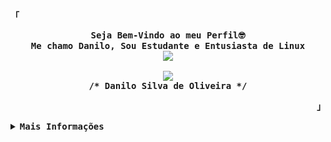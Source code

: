 <p align="left"><strong><samp>「</samp></strong></p>
  <p align="center">
    <samp>
      <b>
        Seja Bem-Vindo ao meu Perfil🤓
      <br>
        Me chamo Danilo, Sou Estudante e Entusiasta de Linux
      </b>
      <br>
        <image src="https://readme-typing-svg.herokuapp.com?font=Iosevka&size=16&color=6791c9&center=true&width=410&repeat=false&height=45&lines=Aluno+de+Análise+e+Desenvolvimento+de+Sistemas">
      </br>
      <br>
        <image src="https://readme-typing-svg.herokuapp.com?font=Iosevka&size=16&color=6791c9&center=true&width=410&repeat=false&height=45&lines=Analista+de+Segurança+da+Informação">
      <br>
      <b>
        /* Danilo Silva de Oliveira */
      </b>
    </samp>
  </p>
<p align="right"><strong><samp>」</samp></strong></p>

<details>
<summary><samp><b>Mais Informações</b></samp></summary>


<div align="center">
  <img src="https://github-readme-stats.vercel.app/api/top-langs?locale=pt-br&hide_title=false&layout=compact&card_width=320&langs_count=10&theme=radical&hide_border=false&username=DaniloSilvaDeOliveira" height="160" alt="languages graph"  />
</div>

###
<h1 align="center">Tecnologias que eu uso</h1>

###
<h3 align="left">Front-End</h3>

###
<div align="left">
  <img src="https://cdn.jsdelivr.net/gh/devicons/devicon/icons/html5/html5-original.svg" height="40" width="52" alt="html5 logo"  />
  <img src="https://cdn.jsdelivr.net/gh/devicons/devicon/icons/css3/css3-original.svg" height="40" width="52" alt="css3 logo"  />
  <img src="https://cdn.jsdelivr.net/gh/devicons/devicon/icons/bootstrap/bootstrap-original.svg" height="40" width="52" alt="bootstrap logo"  />
  <img src="https://cdn.jsdelivr.net/gh/devicons/devicon/icons/react/react-original.svg" height="40" width="52" alt="react logo"  />
</div>

###
<h3 align="center">Back-End</h3>

###
<div align="center">
  <img src="https://cdn.jsdelivr.net/gh/devicons/devicon/icons/php/php-original.svg" height="40" width="52" alt="php logo"  />
  <img src="https://cdn.jsdelivr.net/gh/devicons/devicon/icons/mysql/mysql-original.svg" height="40" width="52" alt="mysql logo"  />
  <img src="https://cdn.jsdelivr.net/gh/devicons/devicon/icons/firebase/firebase-plain.svg" height="40" width="52" alt="firebase logo"  />
</div>

###
<h3 align="right">Outros...</h3>

###
<div align="right">
  <img src="https://cdn.jsdelivr.net/gh/devicons/devicon/icons/python/python-original.svg" height="40" width="52" alt="python logo"  />
  <img src="https://cdn.jsdelivr.net/gh/devicons/devicon/icons/java/java-original.svg" height="40" width="52" alt="java logo"  />
  <img src="https://cdn.jsdelivr.net/gh/devicons/devicon/icons/c/c-original.svg" height="40" width="52" alt="c logo"  />
</div>

###

<h1 align="center">Redes Sociais</h1>

###

<div align="center">
  <a href="https://www.linkedin.com/in/danilosilvadeoliveira/" target="_blank">
    <img src="https://img.shields.io/static/v1?message=LinkedIn&logo=linkedin&label=&color=0077B5&logoColor=white&labelColor=&style=for-the-badge" height="35" alt="linkedin logo"  />
  </a>
  <br>
  <a href="https://tryhackme.com/p/DaniloSOliveira">
    <img src="https://tryhackme-badges.s3.amazonaws.com/DaniloSOliveira.png" alt="TryHackMe">
  </a>

</div>
